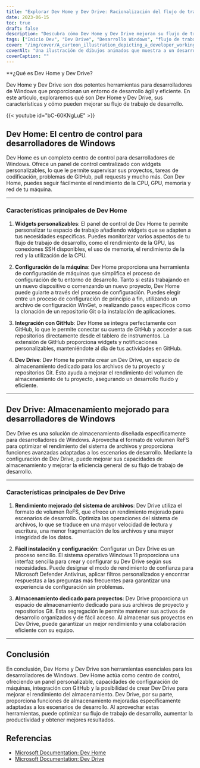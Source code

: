 ```yaml
---
title: "Explorar Dev Home y Dev Drive: Racionalización del flujo de trabajo de desarrollo de Windows"
date: 2023-06-15
toc: true
draft: false
description: "Descubra cómo Dev Home y Dev Drive mejoran su flujo de trabajo de desarrollo en Windows con widgets personalizables, configuración de máquinas, integración con GitHub y almacenamiento optimizado."
tags: ["Inicio Dev", "Dev Drive", "Desarrollo Windows", "flujo de trabajo de desarrollo", "widgets personalizables", "configuración de la máquina", "Integración en GitHub", "almacenamiento optimizado", "Desarrolladores de Windows", "flujo de trabajo optimizado", "gestión de códigos", "seguimiento del proyecto", "optimización del almacenamiento", "herramientas de desarrollo", "productividad de los desarrolladores", "Entorno Windows", "Formato de volumen ReFS", "optimización del rendimiento", "rendimiento del sistema de archivos", "Repositorios de GitHub", "solución de almacenamiento", "Windows 11", "gestión del almacenamiento", "colaboración eficaz", "activos de desarrollo", "herramientas de productividad", "Documentos de desarrollo de Windows", "eficacia del desarrollo", "optimización del flujo de trabajo", "Entorno de desarrollo Windows"]
cover: "/img/cover/A_cartoon_illustration_depicting_a_developer_working.png"
coverAlt: "Una ilustración de dibujos animados que muestra a un desarrollador trabajando en un entorno racionalizado y eficiente con las herramientas Dev Home y Dev Drive."
coverCaption: ""
---
```


**¿Qué es Dev Home y Dev Drive?

Dev Home y Dev Drive son dos potentes herramientas para desarrolladores de Windows que proporcionan un entorno de desarrollo ágil y eficiente. En este artículo, exploraremos qué son Dev Home y Dev Drive, sus características y cómo pueden mejorar su flujo de trabajo de desarrollo.

{{< youtube id="bC-60KNgLuE" >}}

## Dev Home: El centro de control para desarrolladores de Windows

Dev Home es un completo centro de control para desarrolladores de Windows. Ofrece un panel de control centralizado con widgets personalizables, lo que le permite supervisar sus proyectos, tareas de codificación, problemas de GitHub, pull requests y mucho más. Con Dev Home, puedes seguir fácilmente el rendimiento de la CPU, GPU, memoria y red de tu máquina.

______

### Características principales de Dev Home

1. **Widgets personalizables**: El panel de control de Dev Home te permite personalizar tu espacio de trabajo añadiendo widgets que se adapten a tus necesidades específicas. Puedes monitorizar varios aspectos de tu flujo de trabajo de desarrollo, como el rendimiento de la GPU, las conexiones SSH disponibles, el uso de memoria, el rendimiento de la red y la utilización de la CPU.

2. **Configuración de la máquina**: Dev Home proporciona una herramienta de configuración de máquinas que simplifica el proceso de configuración de tu entorno de desarrollo. Tanto si estás trabajando en un nuevo dispositivo o comenzando un nuevo proyecto, Dev Home puede guiarte a través del proceso de configuración. Puedes elegir entre un proceso de configuración de principio a fin, utilizando un archivo de configuración WinGet, o realizando pasos específicos como la clonación de un repositorio Git o la instalación de aplicaciones.

3. **Integración con GitHub**: Dev Home se integra perfectamente con GitHub, lo que le permite conectar su cuenta de GitHub y acceder a sus repositorios directamente desde el tablero de instrumentos. La extensión de GitHub proporciona widgets y notificaciones personalizables, manteniéndote al día de tus actividades en GitHub.

4. **Dev Drive**: Dev Home te permite crear un Dev Drive, un espacio de almacenamiento dedicado para los archivos de tu proyecto y repositorios Git. Esto ayuda a mejorar el rendimiento del volumen de almacenamiento de tu proyecto, asegurando un desarrollo fluido y eficiente.

______

## Dev Drive: Almacenamiento mejorado para desarrolladores de Windows

Dev Drive es una solución de almacenamiento diseñada específicamente para desarrolladores de Windows. Aprovecha el formato de volumen ReFS para optimizar el rendimiento del sistema de archivos y proporciona funciones avanzadas adaptadas a los escenarios de desarrollo. Mediante la configuración de Dev Drive, puede mejorar sus capacidades de almacenamiento y mejorar la eficiencia general de su flujo de trabajo de desarrollo.

______

### Características principales de Dev Drive

1. **Rendimiento mejorado del sistema de archivos**: Dev Drive utiliza el formato de volumen ReFS, que ofrece un rendimiento mejorado para escenarios de desarrollo. Optimiza las operaciones del sistema de archivos, lo que se traduce en una mayor velocidad de lectura y escritura, una menor fragmentación de los archivos y una mayor integridad de los datos.

2. **Fácil instalación y configuración**: Configurar un Dev Drive es un proceso sencillo. El sistema operativo Windows 11 proporciona una interfaz sencilla para crear y configurar su Dev Drive según sus necesidades. Puede designar el modo de rendimiento de confianza para Microsoft Defender Antivirus, aplicar filtros personalizados y encontrar respuestas a las preguntas más frecuentes para garantizar una experiencia de configuración sin problemas.

3. **Almacenamiento dedicado para proyectos**: Dev Drive proporciona un espacio de almacenamiento dedicado para sus archivos de proyecto y repositorios Git. Esta segregación le permite mantener sus activos de desarrollo organizados y de fácil acceso. Al almacenar sus proyectos en Dev Drive, puede garantizar un mejor rendimiento y una colaboración eficiente con su equipo.

______

## Conclusión

En conclusión, Dev Home y Dev Drive son herramientas esenciales para los desarrolladores de Windows. Dev Home actúa como centro de control, ofreciendo un panel personalizable, capacidades de configuración de máquinas, integración con GitHub y la posibilidad de crear Dev Drive para mejorar el rendimiento del almacenamiento. Dev Drive, por su parte, proporciona funciones de almacenamiento mejoradas específicamente adaptadas a los escenarios de desarrollo. Al aprovechar estas herramientas, puede optimizar su flujo de trabajo de desarrollo, aumentar la productividad y obtener mejores resultados.

## Referencias
- [Microsoft Documentation: Dev Home](https://learn.microsoft.com/en-us/windows/dev-home/?WT.mc_id=windows-c9-niner)
- [Microsoft Documentation: Dev Drive](https://learn.microsoft.com/en-us/windows/dev-drive/?WT.mc_id=windows-c9-niner)
